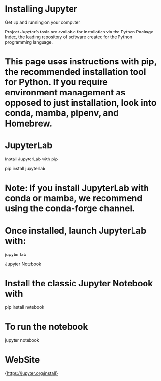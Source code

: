 # Installing Jupyter 

Get up and running on your computer

 Project Jupyter’s tools are available for installation via the Python Package Index, the leading repository of software created for the Python programming language.

# This page uses instructions with pip, the recommended installation tool for Python. If you require environment management as opposed to just installation, look into conda, mamba, pipenv, and Homebrew.

# JupyterLab

Install JupyterLab with pip

pip install jupyterlab

# Note: If you install JupyterLab with conda or mamba, we recommend using the conda-forge channel.

 # Once installed, launch JupyterLab with:

jupyter lab

Jupyter Notebook



# Install the classic Jupyter Notebook with

pip install notebook

# To run the notebook

jupyter notebook


# WebSite
 {https://jupyter.org/install}
